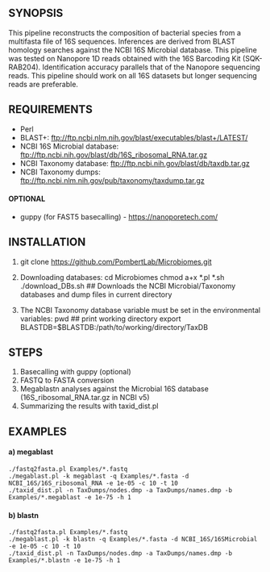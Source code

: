 ## SYNOPSIS
This pipeline reconstructs the composition of bacterial species from a multifasta file of 16S sequences.
Inferences are derived from BLAST homology searches against the NCBI 16S Microbial database.
This pipeline was tested on Nanopore 1D reads obtained with the 16S Barcoding Kit (SQK-RAB204).
Identification accuracy parallels that of the Nanopore sequencing reads.
This pipeline should work on all 16S datasets but longer sequencing reads are preferable. 

## REQUIREMENTS
- Perl
- BLAST+: ftp://ftp.ncbi.nlm.nih.gov/blast/executables/blast+/LATEST/
- NCBI 16S Microbial database: ftp://ftp.ncbi.nih.gov/blast/db/16S_ribosomal_RNA.tar.gz
- NCBI Taxonomy database: ftp://ftp.ncbi.nih.gov/blast/db/taxdb.tar.gz
- NCBI Taxonomy dumps: ftp://ftp.ncbi.nlm.nih.gov/pub/taxonomy/taxdump.tar.gz

#### OPTIONAL
- guppy (for FAST5 basecalling) - https://nanoporetech.com/

## INSTALLATION

1) git clone https://github.com/PombertLab/Microbiomes.git

2) Downloading databases:
cd Microbiomes
chmod a+x *.pl *.sh
./download_DBs.sh ## Downloads the NCBI Microbial/Taxonomy databases and dump files in current directory

3) The NCBI Taxonomy database variable must be set in the environmental variables:
pwd ## print working directory
export BLASTDB=$BLASTDB:/path/to/working/directory/TaxDB

## STEPS
1) Basecalling with guppy (optional)
2) FASTQ to FASTA conversion
3) Megablastn analyses against the Microbial 16S database (16S_ribosomal_RNA.tar.gz in NCBI v5)
4) Summarizing the results with taxid_dist.pl

## EXAMPLES
#### a) megablast
```
./fastq2fasta.pl Examples/*.fastq
./megablast.pl -k megablast -q Examples/*.fasta -d NCBI_16S/16S_ribosomal_RNA -e 1e-05 -c 10 -t 10
./taxid_dist.pl -n TaxDumps/nodes.dmp -a TaxDumps/names.dmp -b Examples/*.megablast -e 1e-75 -h 1
```

#### b) blastn
```
./fastq2fasta.pl Examples/*.fastq
./megablast.pl -k blastn -q Examples/*.fasta -d NCBI_16S/16SMicrobial -e 1e-05 -c 10 -t 10
./taxid_dist.pl -n TaxDumps/nodes.dmp -a TaxDumps/names.dmp -b Examples/*.blastn -e 1e-75 -h 1
```